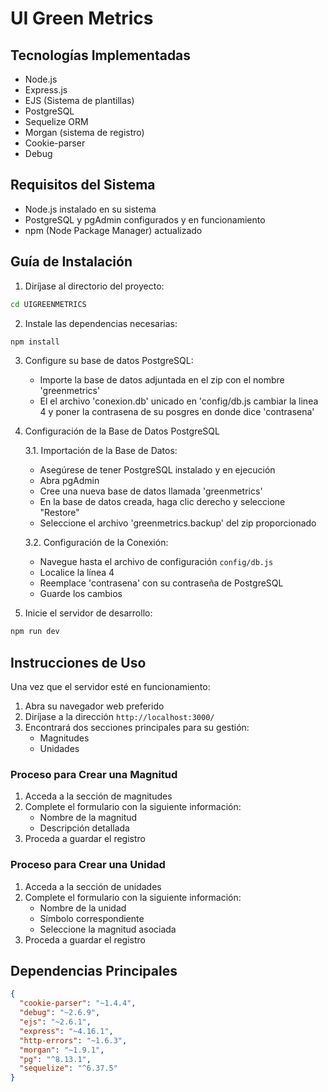 # UI Green Metrics

## Tecnologías Implementadas
- Node.js
- Express.js
- EJS (Sistema de plantillas)
- PostgreSQL
- Sequelize ORM
- Morgan (sistema de registro)
- Cookie-parser
- Debug

## Requisitos del Sistema
- Node.js instalado en su sistema
- PostgreSQL y pgAdmin configurados y en funcionamiento
- npm (Node Package Manager) actualizado

## Guía de Instalación

1. Diríjase al directorio del proyecto:
```bash
cd UIGREENMETRICS
```

2. Instale las dependencias necesarias:
```bash
npm install
```

3. Configure su base de datos PostgreSQL:
   - Importe la base de datos adjuntada en el zip con el nombre 'greenmetrics'
   - El el archivo 'conexion.db' unicado en 'config/db.js cambiar la linea 4 y poner la contrasena de su posgres en donde dice 'contrasena'

3. Configuración de la Base de Datos PostgreSQL

   3.1. Importación de la Base de Datos:
   - Asegúrese de tener PostgreSQL instalado y en ejecución
   - Abra pgAdmin
   - Cree una nueva base de datos llamada 'greenmetrics'
   - En la base de datos creada, haga clic derecho y seleccione "Restore"
   - Seleccione el archivo 'greenmetrics.backup' del zip proporcionado

   3.2. Configuración de la Conexión:
   - Navegue hasta el archivo de configuración `config/db.js`
   - Localice la línea 4
   - Reemplace 'contrasena' con su contraseña de PostgreSQL
   - Guarde los cambios

4. Inicie el servidor de desarrollo:
```bash
npm run dev
```

## Instrucciones de Uso

Una vez que el servidor esté en funcionamiento:

1. Abra su navegador web preferido
2. Diríjase a la dirección `http://localhost:3000/`
3. Encontrará dos secciones principales para su gestión:
   - Magnitudes
   - Unidades

### Proceso para Crear una Magnitud

1. Acceda a la sección de magnitudes
2. Complete el formulario con la siguiente información:
   - Nombre de la magnitud
   - Descripción detallada
3. Proceda a guardar el registro

### Proceso para Crear una Unidad

1. Acceda a la sección de unidades
2. Complete el formulario con la siguiente información:
   - Nombre de la unidad
   - Símbolo correspondiente
   - Seleccione la magnitud asociada
3. Proceda a guardar el registro


## Dependencias Principales

```json
{
  "cookie-parser": "~1.4.4",
  "debug": "~2.6.9",
  "ejs": "~2.6.1",
  "express": "~4.16.1",
  "http-errors": "~1.6.3",
  "morgan": "~1.9.1",
  "pg": "^8.13.1",
  "sequelize": "^6.37.5"
}
```